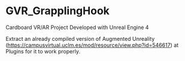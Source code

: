 # GVR_GrapplingHook
Cardboard VR/AR Project
Developed with Unreal Engine 4


Extract an already compiled version of Augmented Unreality (https://campusvirtual.uclm.es/mod/resource/view.php?id=546617) at Plugins for it to work properly.
